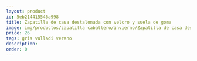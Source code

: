 ```yaml
---
layout: product
id: 5eb214415546a998
title: Zapatilla de casa destalonada con velcro y suela de goma
image: img/productos/zapatilla caballero/invierno/Zapatilla de casa destalonada con velcro y suela de goma=26=gris vulladi verano.webp
price: 26
tags: gris vulladi verano
description: 
order: 0
---
```

